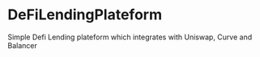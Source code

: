 # DeFiLendingPlateform
Simple Defi Lending plateform which integrates with Uniswap, Curve and Balancer
